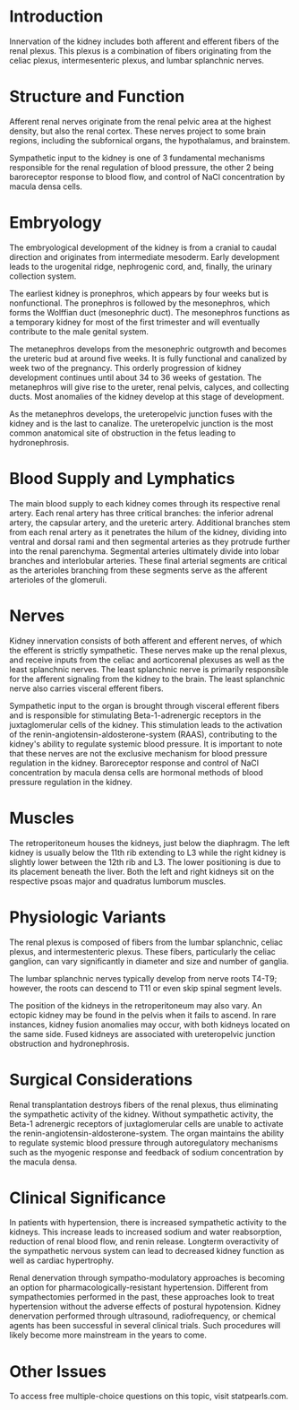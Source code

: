 # Introduction

Innervation of the kidney includes both afferent and efferent fibers of the renal plexus. This plexus is a combination of fibers originating from the celiac plexus, intermesenteric plexus, and lumbar splanchnic nerves.

# Structure and Function

Afferent renal nerves originate from the renal pelvic area at the highest density, but also the renal cortex. These nerves project to some brain regions, including the subfornical organs, the hypothalamus, and brainstem.

Sympathetic input to the kidney is one of 3 fundamental mechanisms responsible for the renal regulation of blood pressure, the other 2 being baroreceptor response to blood flow, and control of NaCl concentration by macula densa cells.

# Embryology

The embryological development of the kidney is from a cranial to caudal direction and originates from intermediate mesoderm. Early development leads to the urogenital ridge, nephrogenic cord, and, finally, the urinary collection system.

The earliest kidney is pronephros, which appears by four weeks but is nonfunctional. The pronephros is followed by the mesonephros, which forms the Wolffian duct (mesonephric duct). The mesonephros functions as a temporary kidney for most of the first trimester and will eventually contribute to the male genital system.

The metanephros develops from the mesonephric outgrowth and becomes the ureteric bud at around five weeks. It is fully functional and canalized by week two of the pregnancy. This orderly progression of kidney development continues until about 34 to 36 weeks of gestation. The metanephros will give rise to the ureter, renal pelvis, calyces, and collecting ducts. Most anomalies of the kidney develop at this stage of development.

As the metanephros develops, the ureteropelvic junction fuses with the kidney and is the last to canalize. The ureteropelvic junction is the most common anatomical site of obstruction in the fetus leading to hydronephrosis.

# Blood Supply and Lymphatics

The main blood supply to each kidney comes through its respective renal artery. Each renal artery has three critical branches: the inferior adrenal artery, the capsular artery, and the ureteric artery. Additional branches stem from each renal artery as it penetrates the hilum of the kidney, dividing into ventral and dorsal rami and then segmental arteries as they protrude further into the renal parenchyma. Segmental arteries ultimately divide into lobar branches and interlobular arteries. These final arterial segments are critical as the arterioles branching from these segments serve as the afferent arterioles of the glomeruli.

# Nerves

Kidney innervation consists of both afferent and efferent nerves, of which the efferent is strictly sympathetic. These nerves make up the renal plexus, and receive inputs from the celiac and aorticorenal plexuses as well as the least splanchnic nerves. The least splanchnic nerve is primarily responsible for the afferent signaling from the kidney to the brain. The least splanchnic nerve also carries visceral efferent fibers.

Sympathetic input to the organ is brought through visceral efferent fibers and is responsible for stimulating Beta-1-adrenergic receptors in the juxtaglomerular cells of the kidney. This stimulation leads to the activation of the renin-angiotensin-aldosterone-system (RAAS), contributing to the kidney's ability to regulate systemic blood pressure. It is important to note that these nerves are not the exclusive mechanism for blood pressure regulation in the kidney. Baroreceptor response and control of NaCl concentration by macula densa cells are hormonal methods of blood pressure regulation in the kidney.

# Muscles

The retroperitoneum houses the kidneys, just below the diaphragm. The left kidney is usually below the 11th rib extending to L3 while the right kidney is slightly lower between the 12th rib and L3. The lower positioning is due to its placement beneath the liver. Both the left and right kidneys sit on the respective psoas major and quadratus lumborum muscles.

# Physiologic Variants

The renal plexus is composed of fibers from the lumbar splanchnic, celiac plexus, and intermestenteric plexus. These fibers, particularly the celiac ganglion, can vary significantly in diameter and size and number of ganglia.

The lumbar splanchnic nerves typically develop from nerve roots T4-T9; however, the roots can descend to T11 or even skip spinal segment levels.

The position of the kidneys in the retroperitoneum may also vary. An ectopic kidney may be found in the pelvis when it fails to ascend. In rare instances, kidney fusion anomalies may occur, with both kidneys located on the same side. Fused kidneys are associated with ureteropelvic junction obstruction and hydronephrosis.

# Surgical Considerations

Renal transplantation destroys fibers of the renal plexus, thus eliminating the sympathetic activity of the kidney. Without sympathetic activity, the Beta-1 adrenergic receptors of juxtaglomerular cells are unable to activate the renin-angiotensin-aldosterone-system. The organ maintains the ability to regulate systemic blood pressure through autoregulatory mechanisms such as the myogenic response and feedback of sodium concentration by the macula densa.

# Clinical Significance

In patients with hypertension, there is increased sympathetic activity to the kidneys. This increase leads to increased sodium and water reabsorption, reduction of renal blood flow, and renin release. Longterm overactivity of the sympathetic nervous system can lead to decreased kidney function as well as cardiac hypertrophy.

Renal denervation through sympatho-modulatory approaches is becoming an option for pharmacologically-resistant hypertension. Different from sympathectomies performed in the past, these approaches look to treat hypertension without the adverse effects of postural hypotension. Kidney denervation performed through ultrasound, radiofrequency, or chemical agents has been successful in several clinical trials. Such procedures will likely become more mainstream in the years to come.

# Other Issues

To access free multiple-choice questions on this topic, visit statpearls.com.